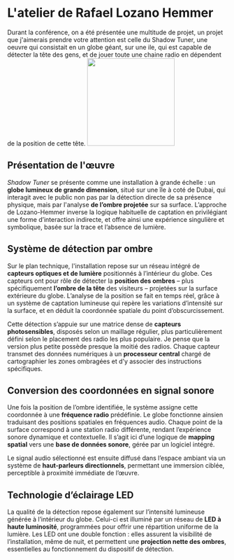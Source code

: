 # L'atelier de Rafael Lozano Hemmer
Durant la conférence, on a été présentée une multitude de projet, un projet que j'aimerais prendre votre attention est celle du Shadow Tuner, une oeuvre qui consistait en un globe géant, sur une ile, qui est capable de détecter la tête des gens, et de jouer toute une chaine radio en dépendent de la position de cette tête.
<img src="Photos/Globe.jpg" width="200">
## Présentation de l'œuvre

*Shadow Tuner* se présente comme une installation à grande échelle : un **globe lumineux de grande dimension**, situé sur une île à coté de Dubai, qui interagit avec le public non pas par la détection directe de sa présence physique, mais par l'analyse **de l’ombre projetée** sur sa surface. L’approche de Lozano-Hemmer inverse la logique habituelle de captation en privilégiant une forme d’interaction indirecte, et offre ainsi une expérience singulière et symbolique, basée sur la trace et l’absence de lumière.

## Système de détection par ombre

Sur le plan technique, l'installation repose sur un réseau intégré de **capteurs optiques et de lumière** positionnés à l’intérieur du globe. Ces capteurs ont pour rôle de détecter la **position des ombres** – plus spécifiquement **l’ombre de la tête** des visiteurs – projetées sur la surface extérieure du globe. L’analyse de la position se fait en temps réel, grâce à un système de captation lumineuse qui repère les variations d’intensité sur la surface, et en déduit la coordonnée spatiale du point d’obscurcissement.

Cette détection s’appuie sur une matrice dense de **capteurs photosensibles**, disposés selon un maillage régulier, plus particulièrement défini selon le placement des radio les plus populaire. Je pense que la version plus petite possède presque la moitié des radios. Chaque capteur transmet des données numériques à un **processeur central** chargé de cartographier les zones ombragées et d’y associer des instructions spécifiques.

## Conversion des coordonnées en signal sonore

Une fois la position de l’ombre identifiée, le système assigne cette coordonnée à une **fréquence radio** prédéfinie. Le globe fonctionne ainsien traduisant des positions spatiales en fréquences audio. Chaque point de la surface correspond à une station radio différente, rendant l’expérience sonore dynamique et contextuelle. Il s’agit ici d’une logique de **mapping spatial** vers une **base de données sonore**, gérée par un logiciel intégré.

Le signal audio sélectionné est ensuite diffusé dans l’espace ambiant via un système de **haut-parleurs directionnels**, permettant une immersion ciblée, perceptible à proximité immédiate de l’œuvre.

## Technologie d’éclairage LED

La qualité de la détection repose également sur l’intensité lumineuse générée à l’intérieur du globe. Celui-ci est illuminé par un réseau de **LED à haute luminosité**, programmées pour offrir une répartition uniforme de la lumière. Les LED ont une double fonction : elles assurent la visibilité de l’installation, même de nuit, et permettent une **projection nette des ombres**, essentielles au fonctionnement du dispositif de détection.

